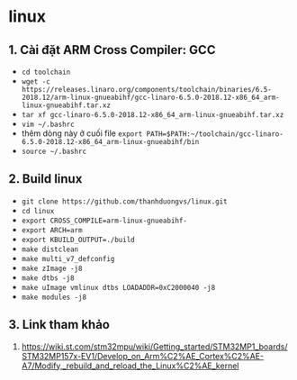 # linux

## 1. Cài đặt ARM Cross Compiler: GCC
- `cd toolchain`
- `wget -c https://releases.linaro.org/components/toolchain/binaries/6.5-2018.12/arm-linux-gnueabihf/gcc-linaro-6.5.0-2018.12-x86_64_arm-linux-gnueabihf.tar.xz`
- `tar xf gcc-linaro-6.5.0-2018.12-x86_64_arm-linux-gnueabihf.tar.xz`
- `vim ~/.bashrc`
- thêm dòng này ở cuối file `export PATH=$PATH:~/toolchain/gcc-linaro-6.5.0-2018.12-x86_64_arm-linux-gnueabihf/bin`
- `source ~/.bashrc`

## 2. Build linux
- `git clone https://github.com/thanhduongvs/linux.git`
- `cd linux`
- `export CROSS_COMPILE=arm-linux-gnueabihf-`
- `export ARCH=arm`
- `export KBUILD_OUTPUT=./build`
- `make distclean`
- `make multi_v7_defconfig`
- `make zImage -j8`
- `make dtbs -j8`
- `make uImage vmlinux dtbs LOADADDR=0xC2000040 -j8`
- `make modules -j8`

## 3. Link tham khảo
1. https://wiki.st.com/stm32mpu/wiki/Getting_started/STM32MP1_boards/STM32MP157x-EV1/Develop_on_Arm%C2%AE_Cortex%C2%AE-A7/Modify,_rebuild_and_reload_the_Linux%C2%AE_kernel